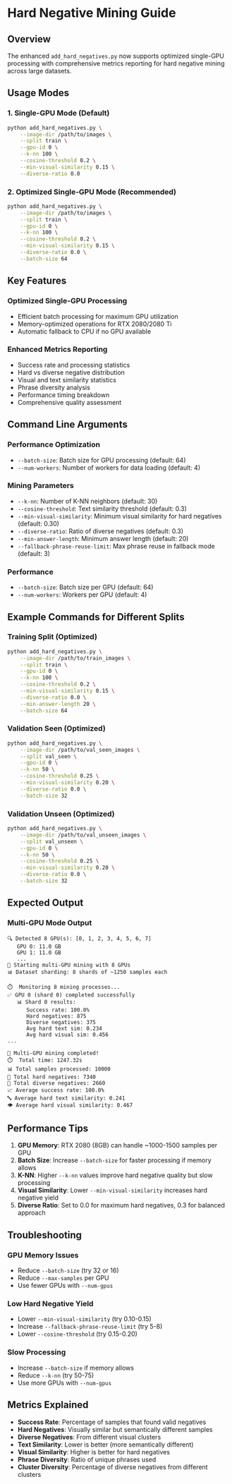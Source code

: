 # Hard Negative Mining Guide

## Overview

The enhanced `add_hard_negatives.py` now supports optimized single-GPU processing with comprehensive metrics reporting for hard negative mining across large datasets.

## Usage Modes

### 1. Single-GPU Mode (Default)
```bash
python add_hard_negatives.py \
    --image-dir /path/to/images \
    --split train \
    --gpu-id 0 \
    --k-nn 100 \
    --cosine-threshold 0.2 \
    --min-visual-similarity 0.15 \
    --diverse-ratio 0.0
```

### 2. Optimized Single-GPU Mode (Recommended)
```bash
python add_hard_negatives.py \
    --image-dir /path/to/images \
    --split train \
    --gpu-id 0 \
    --k-nn 100 \
    --cosine-threshold 0.2 \
    --min-visual-similarity 0.15 \
    --diverse-ratio 0.0 \
    --batch-size 64
```

## Key Features

### Optimized Single-GPU Processing
- Efficient batch processing for maximum GPU utilization
- Memory-optimized operations for RTX 2080/2080 Ti
- Automatic fallback to CPU if no GPU available

### Enhanced Metrics Reporting
- Success rate and processing statistics
- Hard vs diverse negative distribution
- Visual and text similarity statistics
- Phrase diversity analysis
- Performance timing breakdown
- Comprehensive quality assessment

## Command Line Arguments

### Performance Optimization
- `--batch-size`: Batch size for GPU processing (default: 64)
- `--num-workers`: Number of workers for data loading (default: 4)

### Mining Parameters
- `--k-nn`: Number of K-NN neighbors (default: 30)
- `--cosine-threshold`: Text similarity threshold (default: 0.3)
- `--min-visual-similarity`: Minimum visual similarity for hard negatives (default: 0.30)
- `--diverse-ratio`: Ratio of diverse negatives (default: 0.3)
- `--min-answer-length`: Minimum answer length (default: 20)
- `--fallback-phrase-reuse-limit`: Max phrase reuse in fallback mode (default: 3)

### Performance
- `--batch-size`: Batch size per GPU (default: 64)
- `--num-workers`: Workers per GPU (default: 4)

## Example Commands for Different Splits

### Training Split (Optimized)
```bash
python add_hard_negatives.py \
    --image-dir /path/to/train_images \
    --split train \
    --gpu-id 0 \
    --k-nn 100 \
    --cosine-threshold 0.2 \
    --min-visual-similarity 0.15 \
    --diverse-ratio 0.0 \
    --min-answer-length 20 \
    --batch-size 64
```

### Validation Seen (Optimized)
```bash
python add_hard_negatives.py \
    --image-dir /path/to/val_seen_images \
    --split val_seen \
    --gpu-id 0 \
    --k-nn 50 \
    --cosine-threshold 0.25 \
    --min-visual-similarity 0.20 \
    --diverse-ratio 0.0 \
    --batch-size 32
```

### Validation Unseen (Optimized)
```bash
python add_hard_negatives.py \
    --image-dir /path/to/val_unseen_images \
    --split val_unseen \
    --gpu-id 0 \
    --k-nn 50 \
    --cosine-threshold 0.25 \
    --min-visual-similarity 0.20 \
    --diverse-ratio 0.0 \
    --batch-size 32
```

## Expected Output

### Multi-GPU Mode Output
```
🔍 Detected 8 GPU(s): [0, 1, 2, 3, 4, 5, 6, 7]
   GPU 0: 11.0 GB
   GPU 1: 11.0 GB
   ...
🚀 Starting multi-GPU mining with 8 GPUs
📊 Dataset sharding: 8 shards of ~1250 samples each

⏱️  Monitoring 8 mining processes...
✅ GPU 0 (shard 0) completed successfully
   📊 Shard 0 results:
      Success rate: 100.0%
      Hard negatives: 875
      Diverse negatives: 375
      Avg hard text sim: 0.234
      Avg hard visual sim: 0.456
...

🎉 Multi-GPU mining completed!
⏱️  Total time: 1247.32s
📊 Total samples processed: 10000
🎯 Total hard negatives: 7340
🌈 Total diverse negatives: 2660
📈 Average success rate: 100.0%
🔤 Average hard text similarity: 0.241
👁️ Average hard visual similarity: 0.467
```

## Performance Tips

1. **GPU Memory**: RTX 2080 (8GB) can handle ~1000-1500 samples per GPU
2. **Batch Size**: Increase `--batch-size` for faster processing if memory allows
3. **K-NN**: Higher `--k-nn` values improve hard negative quality but slow processing
4. **Visual Similarity**: Lower `--min-visual-similarity` increases hard negative yield
5. **Diverse Ratio**: Set to 0.0 for maximum hard negatives, 0.3 for balanced approach

## Troubleshooting

### GPU Memory Issues
- Reduce `--batch-size` (try 32 or 16)
- Reduce `--max-samples` per GPU
- Use fewer GPUs with `--num-gpus`

### Low Hard Negative Yield
- Lower `--min-visual-similarity` (try 0.10-0.15)
- Increase `--fallback-phrase-reuse-limit` (try 5-8)
- Lower `--cosine-threshold` (try 0.15-0.20)

### Slow Processing
- Increase `--batch-size` if memory allows
- Reduce `--k-nn` (try 50-75)
- Use more GPUs with `--num-gpus`

## Metrics Explained

- **Success Rate**: Percentage of samples that found valid negatives
- **Hard Negatives**: Visually similar but semantically different samples
- **Diverse Negatives**: From different visual clusters
- **Text Similarity**: Lower is better (more semantically different)
- **Visual Similarity**: Higher is better for hard negatives
- **Phrase Diversity**: Ratio of unique phrases used
- **Cluster Diversity**: Percentage of diverse negatives from different clusters 